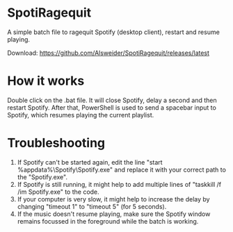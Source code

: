 # SpotiRagequit
A simple batch file to ragequit Spotify (desktop client), restart and resume playing. 

Download: https://github.com/Alsweider/SpotiRagequit/releases/latest

# How it works
Double click on the .bat file. It will close Spotify, delay a second and then restart Spotify.
After that, PowerShell is used to send a spacebar input to Spotify, which resumes playing the current playlist.

# Troubleshooting

1. If Spotify can't be started again, edit the line "start %appdata%\Spotify\Spotify.exe" and replace it with your correct path to the "Spotify.exe".
2. If Spotify is still running, it might help to add multiple lines of "taskkill /f /im Spotify.exe" to the code.
3. If your computer is very slow, it might help to increase the delay by changing "timeout 1" to "timeout 5" (for 5 seconds). 
4. If the music doesn't resume playing, make sure the Spotify window remains focussed in the foreground while the batch is working.
